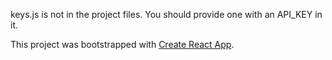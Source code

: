 keys.js is not in the project files. 
You should provide one with an API_KEY in it.

This project was bootstrapped with [Create React App](https://github.com/facebook/create-react-app).


